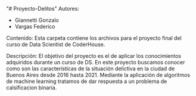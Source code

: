 "# Proyecto-Delitos" 
Autores: 
- Giannetti Gonzalo 
- Vargas Federico

Contenido:
Esta carpeta contiene los archivos para el proyecto final del curso de Data Scientist de CoderHouse.

Descripción:
El objetivo del proyecto es el de aplicar los conocimientos adquiridos durante un curso de DS.
En este proyecto buscamos conocer como son las características de la situación delictiva en la ciudad de Buenos Aires desde 2016 hasta 2021.
Mediante la aplicación de algoritmos de machine learning tratamos de dar respuesta a un problema de calsificacion binaria.  

